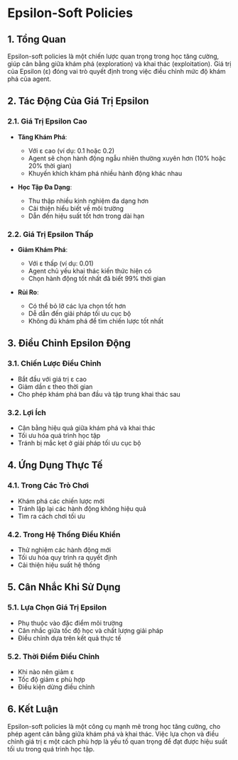 # Epsilon-Soft Policies

## 1. Tổng Quan
Epsilon-soft policies là một chiến lược quan trọng trong học tăng cường, giúp cân bằng giữa khám phá (exploration) và khai thác (exploitation). Giá trị của Epsilon (ε) đóng vai trò quyết định trong việc điều chỉnh mức độ khám phá của agent.

## 2. Tác Động Của Giá Trị Epsilon

### 2.1. Giá Trị Epsilon Cao
- **Tăng Khám Phá**: 
  - Với ε cao (ví dụ: 0.1 hoặc 0.2)
  - Agent sẽ chọn hành động ngẫu nhiên thường xuyên hơn (10% hoặc 20% thời gian)
  - Khuyến khích khám phá nhiều hành động khác nhau

- **Học Tập Đa Dạng**:
  - Thu thập nhiều kinh nghiệm đa dạng hơn
  - Cải thiện hiểu biết về môi trường
  - Dẫn đến hiệu suất tốt hơn trong dài hạn

### 2.2. Giá Trị Epsilon Thấp
- **Giảm Khám Phá**:
  - Với ε thấp (ví dụ: 0.01)
  - Agent chủ yếu khai thác kiến thức hiện có
  - Chọn hành động tốt nhất đã biết 99% thời gian

- **Rủi Ro**:
  - Có thể bỏ lỡ các lựa chọn tốt hơn
  - Dễ dẫn đến giải pháp tối ưu cục bộ
  - Không đủ khám phá để tìm chiến lược tốt nhất

## 3. Điều Chỉnh Epsilon Động

### 3.1. Chiến Lược Điều Chỉnh
- Bắt đầu với giá trị ε cao
- Giảm dần ε theo thời gian
- Cho phép khám phá ban đầu và tập trung khai thác sau

### 3.2. Lợi Ích
- Cân bằng hiệu quả giữa khám phá và khai thác
- Tối ưu hóa quá trình học tập
- Tránh bị mắc kẹt ở giải pháp tối ưu cục bộ

## 4. Ứng Dụng Thực Tế

### 4.1. Trong Các Trò Chơi
- Khám phá các chiến lược mới
- Tránh lặp lại các hành động không hiệu quả
- Tìm ra cách chơi tối ưu

### 4.2. Trong Hệ Thống Điều Khiển
- Thử nghiệm các hành động mới
- Tối ưu hóa quy trình ra quyết định
- Cải thiện hiệu suất hệ thống

## 5. Cân Nhắc Khi Sử Dụng

### 5.1. Lựa Chọn Giá Trị Epsilon
- Phụ thuộc vào đặc điểm môi trường
- Cân nhắc giữa tốc độ học và chất lượng giải pháp
- Điều chỉnh dựa trên kết quả thực tế

### 5.2. Thời Điểm Điều Chỉnh
- Khi nào nên giảm ε
- Tốc độ giảm ε phù hợp
- Điều kiện dừng điều chỉnh

## 6. Kết Luận
Epsilon-soft policies là một công cụ mạnh mẽ trong học tăng cường, cho phép agent cân bằng giữa khám phá và khai thác. Việc lựa chọn và điều chỉnh giá trị ε một cách phù hợp là yếu tố quan trọng để đạt được hiệu suất tối ưu trong quá trình học tập.
